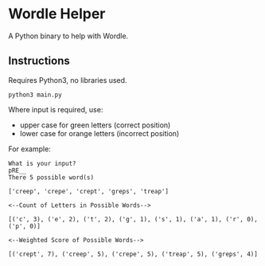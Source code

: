 # Wordle Helper

A Python binary to help with Wordle. 

## Instructions

Requires Python3, no libraries used.

```shell
python3 main.py
```

Where input is required, use: 

- upper case for green letters (correct position)
- lower case for orange letters (incorrect position)

For example: 

```shell
What is your input?
pRE__  
There 5 possible word(s)

['creep', 'crepe', 'crept', 'greps', 'treap']

<--Count of Letters in Possible Words-->

[('c', 3), ('e', 2), ('t', 2), ('g', 1), ('s', 1), ('a', 1), ('r', 0), ('p', 0)]

<--Weighted Score of Possible Words-->

[('crept', 7), ('creep', 5), ('crepe', 5), ('treap', 5), ('greps', 4)]
```